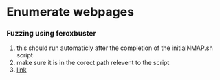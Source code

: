 # Enumerate webpages
### Fuzzing using feroxbuster
1. this should run automaticly after the completion of the initialNMAP.sh script
2. make sure it is in the corect path relevent to the script
3. [link](https://github.com/M-1-7-7/OSCP_SCRIPTS/blob/main/HTTP%2CHTTPS_web_enum.sh)
